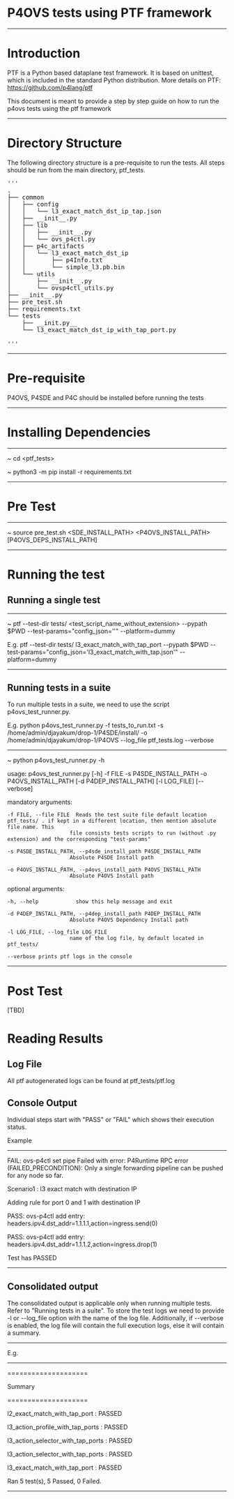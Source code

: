 # P4OVS tests using PTF framework

---

# Introduction

PTF is a Python based dataplane test framework. It is based on unittest, which
is included in the standard Python distribution. 
More details on PTF: https://github.com/p4lang/ptf 

This document is meant to provide a step by step guide on how to run the p4ovs tests using the ptf framework

---

# Directory Structure

The following directory structure is a pre-requisite to run the tests. All steps should be run from the main directory, ptf_tests.

<pre>
'''
.
├── common
│   ├── config
│   │   └── l3_exact_match_dst_ip_tap.json
│   ├── __init__.py
│   ├── lib
│   │   ├── __init__.py
│   │   └── ovs_p4ctl.py
│   ├── p4c_artifacts
│   │   └── l3_exact_match_dst_ip
│   │       ├── p4Info.txt
│   │       └── simple_l3.pb.bin
│   └── utils
│       ├── __init__.py
│       └── ovsp4ctl_utils.py
├── __init__.py
├── pre_test.sh
├── requirements.txt
└── tests
    ├── __init.py__
    └── l3_exact_match_dst_ip_with_tap_port.py

'''
</pre>

---

# Pre-requisite

P4OVS, P4SDE and P4C should be installed before running the tests

---

# Installing Dependencies

---
~ cd <ptf_tests>

~ python3 -m pip install -r requirements.txt

---

# Pre Test

---
~ source pre_test.sh <SDE_INSTALL_PATH> <P4OVS_INSTALL_PATH> [P4OVS_DEPS_INSTALL_PATH]

---

# Running the test


## Running a single test

---
~ ptf --test-dir tests/ <test_script_name_without_extension> --pypath $PWD --test-params="config_json='<config json file name>'" --platform=dummy

E.g. ptf --test-dir tests/ l3_exact_match_with_tap_port --pypath $PWD --test-params="config_json='l3_exact_match_with_tap.json'" --platform=dummy

---

## Running tests in a suite

To run multiple tests in a suite, we need to use the script p4ovs_test_runner.py.

E.g. python p4ovs_test_runner.py -f tests_to_run.txt -s /home/admin/djayakum/drop-1/P4SDE/install/ -o /home/admin/djayakum/drop-1/P4OVS  --log_file ptf_tests.log --verbose

---
~ python p4ovs_test_runner.py -h

usage: p4ovs_test_runner.py [-h] -f FILE -s P4SDE_INSTALL_PATH -o P4OVS_INSTALL_PATH [-d P4DEP_INSTALL_PATH] [-l LOG_FILE] [--verbose]


mandatory arguments:

    -f FILE, --file FILE  Reads the test suite file default location ptf_tests/ . if kept in a different location, then mention absolute file name. This
                        file consists tests scripts to run (without .py extension) and the corresponding "test-params"

    -s P4SDE_INSTALL_PATH, --p4sde_install_path P4SDE_INSTALL_PATH
                        Absolute P4SDE Install path

    -o P4OVS_INSTALL_PATH, --p4ovs_install_path P4OVS_INSTALL_PATH
                        Absolute P4OVS Install path


optional arguments:

    -h, --help            show this help message and exit

    -d P4DEP_INSTALL_PATH, --p4dep_install_path P4DEP_INSTALL_PATH
                        Absolute P4OVS Dependency Install path

    -l LOG_FILE, --log_file LOG_FILE
                        name of the log file, by default located in ptf_tests/
    
    --verbose prints ptf logs in the console


---

# Post Test

[TBD]

# Reading Results

## Log File
All ptf autogenerated logs can be found at ptf_tests/ptf.log

## Console Output

Individual steps start with "PASS" or "FAIL" which shows their execution status.

Example

---
FAIL: ovs-p4ctl set pipe Failed with error: P4Runtime RPC error (FAILED_PRECONDITION): Only a single forwarding pipeline can be pushed for any node so far.

Scenario1 : l3 exact match with destination IP

Adding rule for port 0 and 1 with destination IP

PASS: ovs-p4ctl add entry: headers.ipv4.dst_addr=1.1.1.1,action=ingress.send(0)

PASS: ovs-p4ctl add entry: headers.ipv4.dst_addr=1.1.1.2,action=ingress.drop(1)

Test has PASSED

---

## Consolidated output

The consolidated output is applicable only when running multiple tests. Refer to "Running tests in a suite".
To store the test logs we need to provide -l or --log_file option with the name of the log file.
Additionally, if --verbose is enabled, the log file will contain the full execution logs, 
else it will contain a summary.

---

E.g.

---

====================

Summary

====================

l2_exact_match_with_tap_port : PASSED

l3_action_profile_with_tap_ports : PASSED

l3_action_selector_with_tap_ports : PASSED

l3_action_selector_with_tap_ports : PASSED

l3_exact_match_with_tap_port : PASSED




Ran 5 test(s), 5 Passed, 0 Failed.

---
